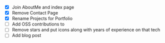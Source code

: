 - [X] Join AboutMe and index page
- [X] Remove Contact Page
- [X] Rename Projects for Portfolio
- [ ] Add OSS contributions to 
- [ ] Remove stars and put icons along with years of experience on that tech
- [ ] Add blog post
